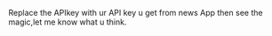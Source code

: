 Replace the APIkey with ur API key u get from news App then see the magic,let me know what u think.
